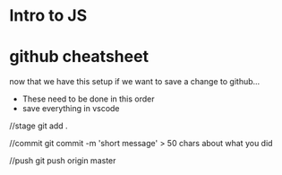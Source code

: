 # Intro to JS

# github cheatsheet
now that we have this setup if we want to save a change to github...

* These need to be done in this order
* save everything in vscode

//stage
git add .

//commit
git commit -m 'short message' > 50 chars about what you did

//push
git push origin master